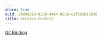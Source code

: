```yaml
---
share: true
uuid: 2bdd0310-d250-44e4-953a-c1f502818838
title: Version Control
---
```

[Git Binding](../c49ff73e-a032-4af0-aada-91f8cc9c19d7)